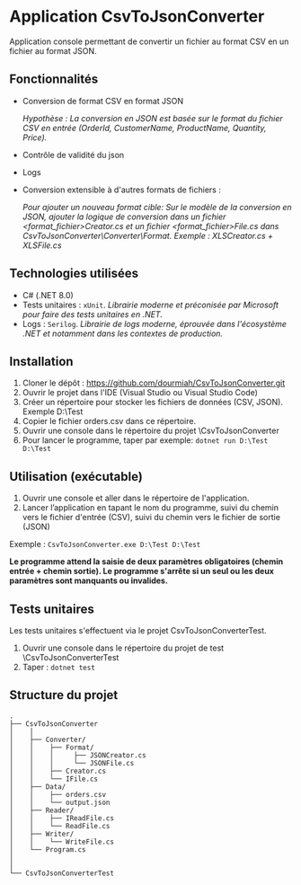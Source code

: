 # Application CsvToJsonConverter

Application console permettant de convertir un fichier au format CSV en un fichier au format JSON.

## Fonctionnalités

- Conversion de format CSV en format JSON

  <i>Hypothèse : La conversion en JSON est basée sur le format du fichier CSV en entrée (OrderId, CustomerName, ProductName, Quantity, Price).</i>

- Contrôle de validité du json
- Logs
- Conversion extensible à d'autres formats de fichiers :

  <i>Pour ajouter un nouveau format cible: Sur le modèle de la conversion en JSON, ajouter la logique de conversion dans un fichier <format_fichier>Creator.cs et un fichier <format_fichier>File.cs dans CsvToJsonConverter\Converter\Format.
  Exemple : XLSCreator.cs + XLSFile.cs</i>

## Technologies utilisées

- C# (.NET 8.0)
- Tests unitaires : `xUnit`.
  <i>Librairie moderne et préconisée par Microsoft pour faire des tests unitaires en .NET.</i>
- Logs : `Serilog`.
  <i>Librairie de logs moderne, éprouvée dans l'écosystème .NET et notamment dans les contextes de production.</i>

## Installation

1. Cloner le dépôt : https://github.com/dourmiah/CsvToJsonConverter.git
2. Ouvrir le projet dans l'IDE (Visual Studio ou Visual Studio Code)
3. Créer un répertoire pour stocker les fichiers de données (CSV, JSON). Exemple D:\Test
4. Copier le fichier orders.csv dans ce répertoire.
5. Ouvrir une console dans le répertoire du projet \CsvToJsonConverter
6. Pour lancer le programme, taper par exemple: `dotnet run D:\Test D:\Test`

## Utilisation (exécutable)

1. Ouvrir une console et aller dans le répertoire de l'application.
2. Lancer l’application en tapant le nom du programme, suivi du chemin vers le fichier d'entrée (CSV), suivi du chemin vers le fichier de sortie (JSON)

Exemple : `CsvToJsonConverter.exe D:\Test D:\Test`

<b>Le programme attend la saisie de deux paramètres obligatoires (chemin entrée + chemin sortie).
Le programme s'arrête si un seul ou les deux paramètres sont manquants ou invalides.</b>

## Tests unitaires

Les tests unitaires s'effectuent via le projet CsvToJsonConverterTest.

1. Ouvrir une console dans le répertoire du projet de test \CsvToJsonConverterTest
2. Taper : `dotnet test`

## Structure du projet

```plaintext
.
├── CsvToJsonConverter
│    │
│    ├── Converter/
│    │    ├── Format/
│    │    │     ├── JSONCreator.cs
│    │    │     └── JSONFile.cs
│    │    ├── Creator.cs
│    │    └── IFile.cs
│    ├── Data/
│    │    ├── orders.csv
│    │    └── output.json
│    ├── Reader/
│    │    ├── IReadFile.cs
│    │    └── ReadFile.cs
│    ├── Writer/
│    │    └── WriteFile.cs
│    └── Program.cs
│
│
└── CsvToJsonConverterTest

```

